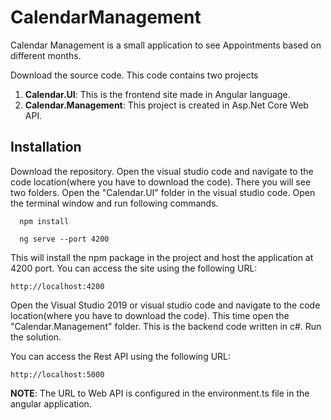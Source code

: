 # CalendarManagement
 
 Calendar Management is a small application to see Appointments based on different months.
 
 Download the source code. This code contains two projects
1) **Calendar.UI**: This is the frontend site made in Angular language.
2) **Calendar.Management**: This project is created in Asp.Net Core Web API.
   
 ## Installation

Download the repository. Open the visual studio code and navigate to the code location(where you have to download the code).
There you will see two folders. Open the "Calendar.UI" folder in the visual studio code. Open the terminal window and run following commands.

 ```
   npm install
 ```
 ```
   ng serve --port 4200
 ```
 
 This will install the npm package in the project and host the application at 4200 port.
 You can access the site using the following URL:
 ```
 http://localhost:4200
 ```
Open the Visual Studio 2019 or visual studio code and navigate to the code location(where you have to download the code).
This time open the "Calendar.Management" folder. This is the backend code written in c#. Run the solution.

You can access the Rest API using the following URL:
```
http://localhost:5000
```

**NOTE**: The URL to Web API is configured in the environment.ts file in the angular application.
